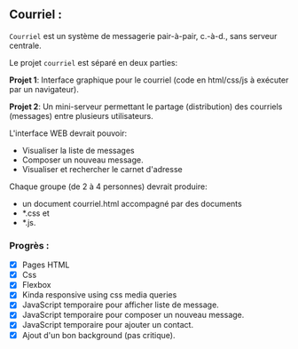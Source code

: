 ## Courriel :

``Courriel`` est un système de messagerie pair-à-pair, c.-à-d., sans serveur centrale.

Le projet ``courriel`` est séparé en deux parties:

**Projet 1**: Interface graphique pour le courriel (code en html/css/js à exécuter par un navigateur).

**Projet 2**: Un mini-serveur permettant le partage (distribution) des courriels (messages) entre plusieurs utilisateurs.

L'interface WEB devrait pouvoir:

- Visualiser la liste de messages
- Composer un nouveau message.
- Visualiser et rechercher le carnet d'adresse

Chaque groupe (de 2 à 4 personnes) devrait produire:

- un document courriel.html accompagné par des documents
- \*.css et
- \*.js.

### Progrès :

- [x] Pages HTML
- [x] Css
- [x] Flexbox
- [x] Kinda responsive using css media queries
- [x] JavaScript temporaire pour afficher liste de message.
- [x] JavaScript temporaire pour composer un nouveau message.
- [x] JavaScript temporaire pour ajouter un contact.
- [x] Ajout d'un bon background (pas critique).
